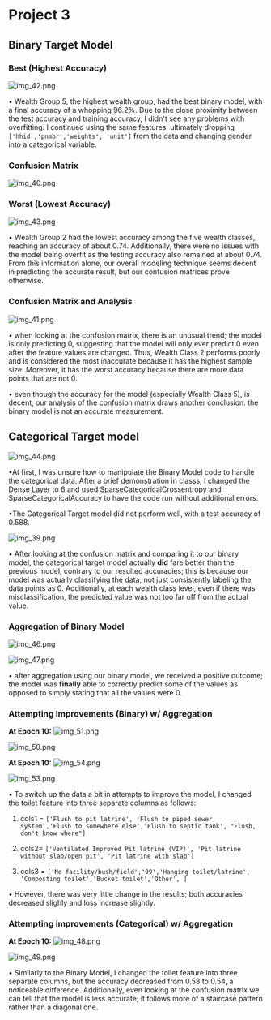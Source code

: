 # Project 3

## Binary Target Model

### Best (Highest Accuracy)


![img_42.png](img_42.png)

• Wealth Group 5, the highest wealth group, had the best binary model, with a final accuracy of a whopping 96.2%. Due to the close proximity between the test accuracy and training accuracy, I didn't see any problems with overfitting. I continued using the same features, ultimately dropping `['hhid','pnmbr','weights', 'unit']` from the data and changing gender into a categorical variable. 

### Confusion Matrix 
![img_40.png](img_40.png)


### Worst (Lowest Accuracy)

![img_43.png](img_43.png)

• Wealth Group 2 had the lowest accuracy among the five wealth classes, reaching an accuracy of about 0.74. Additionally, there were no issues with the model being overfit as the testing accuracy also remained at about 0.74. From this information alone, our overall modeling technique seems decent in predicting the accurate result, but our confusion matrices prove otherwise.

### Confusion Matrix and Analysis
![img_41.png](img_41.png)

• when looking at the confusion matrix, there is an unusual trend; the model is only predicting 0, suggesting that the model will only ever predict 0 even after the feature values are changed. Thus, Wealth Class 2 performs poorly and is considered the most inaccurate because it has the highest sample size. Moreover, it has the worst accuracy because there are more data points that are not 0. 

• even though the accuracy for the model (especially Wealth Class 5), is decent, our analysis of the confusion matrix draws another conclusion: the binary model is not an accurate measurement.

## Categorical Target model


![img_44.png](img_44.png)

•At first, I was unsure how to manipulate the Binary Model code to handle the categorical data. After a brief demonstration in classs, I changed the Dense Layer to 6 and used SparseCategoricalCrossentropy and SparseCategoricalAccuracy to have the code run without additional errors.


•The Categorical Target model did not perform well, with a test accuracy of 0.588.  


![img_39.png](img_39.png)

• After looking at the confusion matrix and comparing it to our binary model, the categorical target model actually **did** fare better than the previous model, contrary to our resulted accuracies; this is because our model was actually classifying the data, not just consistently labeling the data points as 0. Additionally, at each wealth class level, even if there was misclassification, the predicted value was not too far off from the actual value.

### Aggregation of Binary Model 

![img_46.png](img_46.png)

![img_47.png](img_47.png)

• after aggregation using our binary model, we received a positive outcome; the model was **finally** able to correctly predict some of the values as opposed to simply stating that all the values were 0.

### Attempting Improvements (Binary) w/ Aggregation

**At Epoch 10:** ![img_51.png](img_51.png)

![img_50.png](img_50.png)

**At Epoch 10:** ![img_54.png](img_54.png)

![img_53.png](img_53.png)

• To switch up the data a bit in attempts to improve the model, I changed the toilet feature into three separate columns as follows:

1) cols1 = `['Flush to pit latrine', 'Flush to piped sewer system','Flush to somewhere else','Flush to septic tank', "Flush, don't know where"]`


2) cols2= `['Ventilated Improved Pit latrine (VIP)', 'Pit latrine without slab/open pit', 'Pit latrine with slab']`


3) cols3 = `['No facility/bush/field','99','Hanging toilet/latrine', 'Composting toilet','Bucket toilet','Other', ]`

• However, there was very little change in the results; both accuracies decreased slighly and loss increase slightly.

### Attempting improvements (Categorical) w/ Aggregation

**At Epoch 10:** ![img_48.png](img_48.png)

![img_49.png](img_49.png)

• Similarly to the Binary Model, I changed the toilet feature into three separate columns, but the accuracy decreased from 0.58 to 0.54, a noticeable difference. Additionally, even looking at the confusion matrix we can tell that the model is less accurate; it follows more of a staircase pattern rather than a diagonal one.
